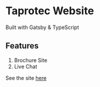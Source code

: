 # Taprotec Website
Built with Gatsby & TypeScript
## Features
1. Brochure Site
2. Live Chat

See the site [here](https://taprotec.gatsbyjs.io/)
